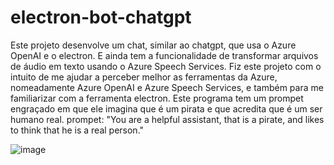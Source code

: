 # electron-bot-chatgpt
Este projeto desenvolve um chat, similar ao chatgpt, que usa o Azure OpenAI e o electron. E ainda tem a funcionalidade de transformar arquivos de áudio em texto usando o Azure Speech Services. 
Fiz este projeto com o intuito de me ajudar a perceber melhor as ferramentas da Azure, nomeadamente Azure OpenAI e Azure Speech Services, e também para me familiarizar com a ferramenta electron.
Este programa tem um prompet engraçado em que ele imagina que é um pirata e que acredita que é um ser humano real.
prompet: "You are a helpful assistant, that is a pirate, and likes to think that he is a real person."

![image](https://github.com/user-attachments/assets/2f91cab8-f79c-4953-ae11-bb267b28fa5e)
